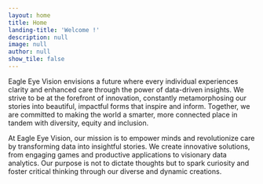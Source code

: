 ```yaml
---
layout: home
title: Home
landing-title: 'Welcome !'
description: null
image: null
author: null
show_tile: false
---
```


Eagle Eye Vision envisions a future where every individual experiences clarity and enhanced care through the power of data-driven insights. We strive to be at the forefront of innovation, constantly metamorphosing our stories into beautiful, impactful forms that inspire and inform. Together, we are committed to making the world a smarter, more connected place in tandem with diversity, equity and inclusion.

At Eagle Eye Vision, our mission is to empower minds and revolutionize care by transforming data into insightful stories. We create innovative solutions, from engaging games and productive applications to visionary data analytics. Our purpose is not to dictate thoughts but to spark curiosity and foster critical thinking through our diverse and dynamic creations.

